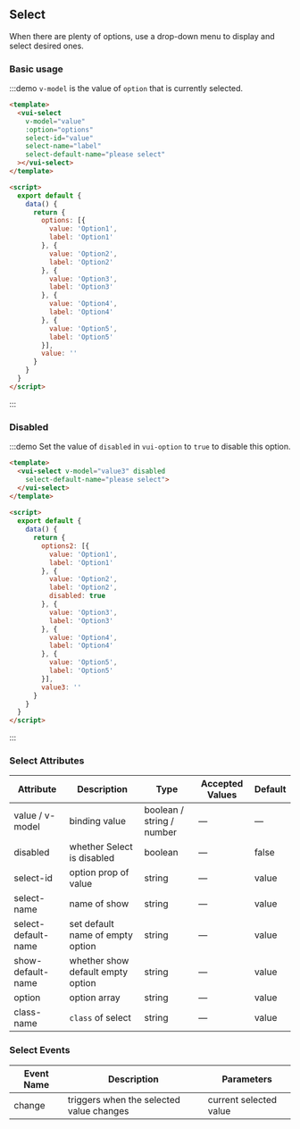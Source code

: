 ## Select 

When there are plenty of options, use a drop-down menu to display and select desired ones.

### Basic usage

:::demo `v-model` is the value of `option` that is currently selected.
```html
<template>
  <vui-select
    v-model="value"
    :option="options"
    select-id="value"
    select-name="label"
    select-default-name="please select"
  ></vui-select>
</template>

<script>
  export default {
    data() {
      return {
        options: [{
          value: 'Option1',
          label: 'Option1'
        }, {
          value: 'Option2',
          label: 'Option2'
        }, {
          value: 'Option3',
          label: 'Option3'
        }, {
          value: 'Option4',
          label: 'Option4'
        }, {
          value: 'Option5',
          label: 'Option5'
        }],
        value: ''
      }
    }
  }
</script>
```
:::


### Disabled 


:::demo Set the value of `disabled` in `vui-option` to `true` to disable this option.
```html
<template>
  <vui-select v-model="value3" disabled
    select-default-name="please select">
  </vui-select>
</template>
  
<script>
  export default {
    data() {
      return {
        options2: [{
          value: 'Option1',
          label: 'Option1'
        }, {
          value: 'Option2',
          label: 'Option2',
          disabled: true
        }, {
          value: 'Option3',
          label: 'Option3'
        }, {
          value: 'Option4',
          label: 'Option4'
        }, {
          value: 'Option5',
          label: 'Option5'
        }],
        value3: ''
      }
    }
  }
</script>
```
:::



### Select Attributes
| Attribute      | Description          | Type      | Accepted Values       | Default  |
|---------- |-------------- |---------- |--------------------------------  |-------- |
| value / v-model | binding value | boolean / string / number | — | — |
| disabled | whether Select is disabled | boolean | — | false |
| select-id | option prop of value | string | — | value |
| select-name | name of show  | string | — | value |
| select-default-name | set default name of empty option  | string | — | value |
| show-default-name | whether show default empty option | string | — | value |
| option | option array | string | — | value |
| class-name |`class` of  select  | string | — | value |

### Select Events
| Event Name | Description | Parameters |
|---------|---------|---------|
| change | triggers when the selected value changes | current selected value |

